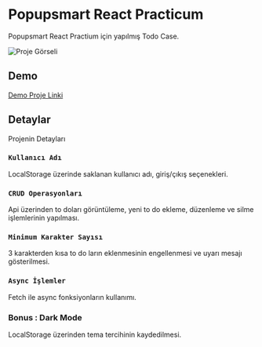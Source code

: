 # Popupsmart React Practicum

Popupsmart React Practium için yapılmış Todo Case.

![Proje Görseli](https://i.imgur.com/1S3X39e.png)

## Demo

[Demo Proje Linki](http://inca3.github.io/popupsmart-todo-case)

## Detaylar

Projenin Detayları

### `Kullanıcı Adı`

LocalStorage üzerinde saklanan kullanıcı adı, giriş/çıkış seçenekleri.

### `CRUD Operasyonları`

Api üzerinden to doları görüntüleme, yeni to do ekleme, düzenleme ve silme işlemlerinin yapılması.

### `Minimum Karakter Sayısı`

3 karakterden kısa to do ların eklenmesinin engellenmesi ve uyarı mesajı gösterilmesi.

### `Async İşlemler`

Fetch ile async fonksiyonların kullanımı.

### Bonus : Dark Mode

LocalStorage üzerinden tema tercihinin kaydedilmesi.
